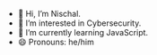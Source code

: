 - 👋 Hi, I’m Nischal. 
- 👀 I’m interested in Cybersecurity.
- 🌱 I’m currently learning JavaScript.
- 😄 Pronouns: he/him
  

<!---
nischal4u/nischal4u is a ✨ special ✨ repository because its `README.md` (this file) appears on your GitHub profile.
You can click the Preview link to take a look at your changes.
--->
